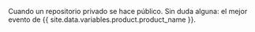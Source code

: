 Cuando un repositorio privado se hace público.  Sin duda alguna: el mejor evento de {{ site.data.variables.product.product_name }}. 